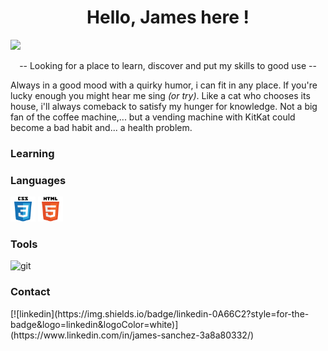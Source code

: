<h1 align="center"> Hello, James here ! </h1>

[<img src="https://media.licdn.com/dms/image/v2/D4E16AQHSPPtnj4GaQg/profile-displaybackgroundimage-shrink_350_1400/profile-displaybackgroundimage-shrink_350_1400/0/1731170030680?e=1737590400&v=beta&t=edwZvxXe20EPFXeIBoMqKNpnpJMz9pUa9ahOkFT7Zho"/>](https://res.cloudinary.com/dahuus6so/image/upload/v1731922415/test_t8yadj.jpg)

<p align="center">-- Looking for a place to learn, discover and put my skills to good use -- </p>

<p>Always in a good mood with a quirky humor, i can fit in any place. If you're lucky enough you might hear me sing <i>(or try)</i>. Like a cat who chooses its house, i'll always comeback to satisfy my hunger for knowledge. Not a big fan of the coffee machine,... but a vending machine with KitKat could become a bad habit and... a health problem.</p>
  


<h3>Learning</h3>


<h3>Languages</h3>
<p> <img src="https://raw.githubusercontent.com/devicons/devicon/master/icons/css3/css3-original-wordmark.svg" alt="css3" width="40" height="40"/> <img src="https://raw.githubusercontent.com/devicons/devicon/master/icons/html5/html5-original-wordmark.svg" alt="html5" width="40" height="40"/> </p>

<h3> Tools  </h3>
<p><img src="https://www.vectorlogo.zone/logos/git-scm/git-scm-icon.svg" alt="git" width="40" height="40"/></p>


<h3> Contact  </h3>
[![linkedin](https://img.shields.io/badge/linkedin-0A66C2?style=for-the-badge&logo=linkedin&logoColor=white)](https://www.linkedin.com/in/james-sanchez-3a8a80332/)
